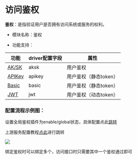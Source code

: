 # 访问鉴权

**鉴权**：是指验证用户是否拥有访问系统或服务的权利。

* 模块名称：鉴权

* 功能支持：

| 功能                                       | driver配置字段 | 属性                  |
|------------------------------------------| -------------- | --------------------- |
| [AK/SK](/docs/dashboard/auth/aksk)    | aksk           | 用户鉴权              |
| [APIKey](/docs/dashboard/auth/apikey) | apikey         | 用户鉴权（静态token） |
| [Basic](/docs/dashboard/auth/basic)   | basic          | 用户鉴权（静态token） |
| [JWT](/docs/dashboard/auth/jwt)          | jwt            | 用户鉴权（动态token） |


### 配置流程示例图：

设置全局鉴权插件为enable/global状态，具体配置点此[跳转](/docs/dashboard/plugins/)

上游服务配置教程[点此](/docs/dashboard/service/http)进行跳转


![](http://data.eolinker.com/course/VLuGFHb49e061c9e4182ead46bff6aa89520721a2f3cc72.png)

绑定鉴权时可以绑定多个，访问接口时只需要其中一个鉴权通过即可

